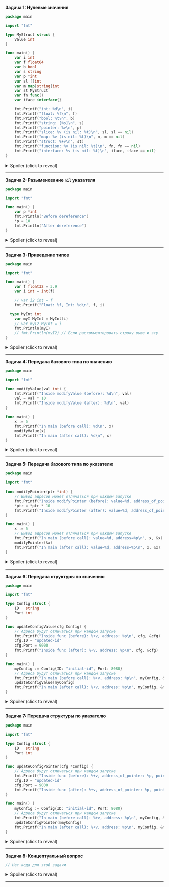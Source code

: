 **Задача 1: Нулевые значения**

```go
package main

import "fmt"

type MyStruct struct {
	Value int
}

func main() {
	var i int
	var f float64
	var b bool
	var s string
	var p *int
	var sl []int
	var m map[string]int
	var st MyStruct
	var fn func()
	var iface interface{}

	fmt.Printf("int: %d\n", i)
	fmt.Printf("float: %f\n", f)
	fmt.Printf("bool: %t\n", b)
	fmt.Printf("string: [%s]\n", s)
	fmt.Printf("pointer: %v\n", p)
	fmt.Printf("slice: %v (is nil: %t)\n", sl, sl == nil)
	fmt.Printf("map: %v (is nil: %t)\n", m, m == nil)
	fmt.Printf("struct: %+v\n", st)
    fmt.Printf("function: %v (is nil: %t)\n", fn, fn == nil)
	fmt.Printf("interface: %v (is nil: %t)\n", iface, iface == nil)
}
```

<details>
  <summary>Spoiler (click to reveal)</summary>

  **Вопрос:** Что выведет следующий код? Объясните значение каждой выведенной переменной.

  **Что проверяем:** Знание нулевых значений для различных категорий типов в Go.

  **Объяснение:**
  *   `int`: 0
  *   `float64`: 0.0
  *   `bool`: false
  *   `string`: "" (пустая строка)
  *   `*int`: `<nil>` (нулевой указатель)
  *   `[]int`: `[]`, `is nil: true`
  *   `map[string]int`: `map[]`, `is nil: true`
  *   `MyStruct`: `{Value:0}`
  *   `func()`: `<nil>`
  *   `interface{}`: `<nil>`

  Переменные в Go всегда инициализируются нулевыми значениями для своего типа.
</details>

---

**Задача 2: Разыменование `nil` указателя**

```go
package main

import "fmt"

func main() {
	var p *int
	fmt.Println("Before dereference")
	*p = 10
	fmt.Println("After dereference")
}
```

<details>
  <summary>Spoiler (click to reveal)</summary>

  **Вопрос:** Что произойдет при выполнении этого кода? Если будет ошибка, то какая и почему?

  **Что проверяем:** Понимание того, что разыменование `nil`-указателя приводит к панике времени выполнения (runtime panic).

  **Объяснение:**
  Код выведет "Before dereference", а затем выполнение программы прервется с паникой (`panic: runtime error: invalid memory address or nil pointer dereference`). Причина: переменная `p` (`*int`) содержит `nil`. Попытка записи по `nil`-адресу (`*p = 10`) недопустима. Строка "After dereference" не будет выполнена.
</details>

---

**Задача 3: Приведение типов**

```go
package main

import "fmt"

func main() {
	var f float32 = 3.9
	var i int = int(f)

	// var i2 int = f
	fmt.Printf("Float: %f, Int: %d\n", f, i)

  type MyInt int
	var myI MyInt = MyInt(i)
	// var myI2 MyInt = i
	fmt.Println(myI)
	// fmt.Println(myI2) // Если раскомментировать строку выше и эту
}
```

<details>
  <summary>Spoiler (click to reveal)</summary>

  **Вопрос:** Что выведет этот код? Почему результат именно такой? Что будет, если раскомментировать строки с `i2` и `myI2`?

  **Что проверяем:** Понимание необходимости явного приведения между числовыми типами, потерю точности при приведении float к int, и что Go требует явного приведения даже между типами с одинаковым базовым типом.

  **Объяснение:**
  *   Вывод: `Float: 3.900000, Int: 3` и затем `3`.
  *   При `int(f)` дробная часть `3.9` отбрасывается, результат `3`.
  *   Если раскомментировать `var i2 int = f`, будет *ошибка компиляции* (cannot use f (variable of type float32) as int value in variable declaration), т.к. неявное приведение запрещено.
  *   Тип `MyInt` - отдельный тип. Присваивание `int` переменной типа `MyInt` требует явного приведения `MyInt(i)`. Если раскомментировать `var myI2 MyInt = i`, будет *ошибка компиляции* (cannot use i (variable of type int) as MyInt value in variable declaration).
</details>

---

**Задача 4: Передача базового типа по значению**

```go
package main

import "fmt"

func modifyValue(val int) {
	fmt.Printf("Inside modifyValue (before): %d\n", val)
	val = val * 10
	fmt.Printf("Inside modifyValue (after): %d\n", val)
}

func main() {
	x := 5
	fmt.Printf("In main (before call): %d\n", x)
	modifyValue(x)
	fmt.Printf("In main (after call): %d\n", x)
}
```

<details>
  <summary>Spoiler (click to reveal)</summary>

  **Вопрос:** Что выведет этот код? Объясните почему.

  **Что проверяем:** Понимание того, что при передаче по значению функция работает с *копией* переменной.

  **Объяснение:**
  ```
  In main (before call): 5
  Inside modifyValue (before): 5
  Inside modifyValue (after): 50
  In main (after call): 5
  ```
  Функция `modifyValue` получает копию `x`. Изменение `val` внутри функции не влияет на `x` в `main`.
</details>

---

**Задача 5: Передача базового типа по указателю**

```go
package main

import "fmt"

func modifyPointer(ptr *int) {
	// Вывод адресов может отличаться при каждом запуске
	fmt.Printf("Inside modifyPointer (before): value=%d, address_of_pointer=%p, points_to=%p\n", *ptr, &ptr, ptr)
	*ptr = *ptr * 10
	fmt.Printf("Inside modifyPointer (after): value=%d, address_of_pointer=%p, points_to=%p\n", *ptr, &ptr, ptr)
}

func main() {
	x := 5
	// Вывод адресов может отличаться при каждом запуске
	fmt.Printf("In main (before call): value=%d, address=%p\n", x, &x)
	modifyPointer(&x)
	fmt.Printf("In main (after call): value=%d, address=%p\n", x, &x)
}
```

<details>
  <summary>Spoiler (click to reveal)</summary>

  **Вопрос:** Что выведет этот код? Объясните почему.

  **Что проверяем:** Понимание того, что передача указателя позволяет функции изменить исходную переменную.

  **Объяснение:**
  ```
  In main (before call): value=5, address=0x...
  Inside modifyPointer (before): value=5, address_of_pointer=0x..., points_to=0x...
  Inside modifyPointer (after): value=50, address_of_pointer=0x..., points_to=0x...
  In main (after call): value=50, address=0x...
  ```
  Функция `modifyPointer` получает адрес `x`. Операция `*ptr = ...` изменяет значение по этому адресу, то есть изменяет `x` в `main`. Адрес `points_to` внутри функции совпадает с адресом `x` в `main`.
</details>

---

**Задача 6: Передача структуры по значению**

```go
package main

import "fmt"

type Config struct {
	ID   string
	Port int
}

func updateConfigValue(cfg Config) {
	// Адреса будут отличаться при каждом запуске
	fmt.Printf("Inside func (before): %+v, address: %p\n", cfg, &cfg)
	cfg.ID = "updated-id"
	cfg.Port = 9000
	fmt.Printf("Inside func (after): %+v, address: %p\n", cfg, &cfg)
}

func main() {
	myConfig := Config{ID: "initial-id", Port: 8080}
	// Адреса будут отличаться при каждом запуске
	fmt.Printf("In main (before call): %+v, address: %p\n", myConfig, &myConfig)
	updateConfigValue(myConfig)
	fmt.Printf("In main (after call): %+v, address: %p\n", myConfig, &myConfig)
}

```

<details>
  <summary>Spoiler (click to reveal)</summary>

  **Вопрос:** Что выведет этот код? Почему?

  **Что проверяем:** Понимание, что структуры по умолчанию передаются по значению (копируются), и модификация копии не влияет на оригинал.

  **Объяснение:**
  ```
  In main (before call): {ID:initial-id Port:8080}, address: 0x...10
  Inside func (before): {ID:initial-id Port:8080}, address: 0x...30
  Inside func (after): {ID:updated-id Port:9000}, address: 0x...30
  In main (after call): {ID:initial-id Port:8080}, address: 0x...10
  ```
  Структура `myConfig` копируется в параметр `cfg`. Адреса `&myConfig` и `&cfg` разные. Изменения полей `cfg` не затрагивают `myConfig`.
</details>

---

**Задача 7: Передача структуры по указателю**

```go
package main

import "fmt"

type Config struct {
	ID   string
	Port int
}

func updateConfigPointer(cfg *Config) {
	// Адреса будут отличаться при каждом запуске
	fmt.Printf("Inside func (before): %+v, address_of_pointer: %p, points_to: %p\n", *cfg, &cfg, cfg)
	cfg.ID = "updated-id"
	cfg.Port = 9000
	fmt.Printf("Inside func (after): %+v, address_of_pointer: %p, points_to: %p\n", *cfg, &cfg, cfg)
}

func main() {
	myConfig := Config{ID: "initial-id", Port: 8080}
	// Адреса будут отличаться при каждом запуске
	fmt.Printf("In main (before call): %+v, address: %p\n", myConfig, &myConfig)
	updateConfigPointer(&myConfig)
	fmt.Printf("In main (after call): %+v, address: %p\n", myConfig, &myConfig)
}
```

<details>
  <summary>Spoiler (click to reveal)</summary>

  **Вопрос:** Что выведет этот код? Почему? Сравните с предыдущей задачей.

  **Что проверяем:** Понимание, что передача указателя на структуру позволяет модифицировать исходную структуру. Знание синтаксиса доступа к полям через указатель.

  **Объяснение:**
  ```
  In main (before call): {ID:initial-id Port:8080}, address: 0x...10
  Inside func (before): {ID:initial-id Port:8080}, address_of_pointer: 0x...38, points_to: 0x...10
  Inside func (after): {ID:updated-id Port:9000}, address_of_pointer: 0x...38, points_to: 0x...10
  In main (after call): {ID:updated-id Port:9000}, address: 0x...10
  ```
  Передается адрес `myConfig`. Параметр `cfg` хранит этот адрес (`points_to` совпадает с адресом `myConfig`). Изменения полей через `cfg.ID` и `cfg.Port` модифицируют исходную структуру `myConfig`.
</details>

---

**Задача 8: Концептуальный вопрос**

```go
// Нет кода для этой задачи
```

<details>
  <summary>Spoiler (click to reveal)</summary>

  **Вопрос:** В каких случаях предпочтительнее передавать аргумент в функцию по значению, а в каких — по указателю? Назовите основные причины для каждого выбора (например, с точки зрения изменяемости данных и производительности). Приведите примеры типов данных, которые чаще передают одним способом, а которые — другим.

  **Что проверяем:** Понимание практических аспектов выбора между передачей по значению и по указателю.

  **Объяснение:** (См. предыдущий ответ, пояснения остаются теми же)
  *   **По значению:** Неизменяемость оригинала, безопасность, простота, хорошо для малых/неизменяемых типов (`int`, `bool`, `string`, малые структуры). Минус: копирование больших структур.
  *   **По указателю:** Возможность модификации, экономия на копировании больших структур, семантика уникальности/ресурса (`*os.File`, `*sql.DB`), обработка `nil`. Минус: риск случайной модификации, проверка на `nil`.
</details>

---
